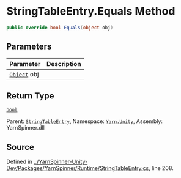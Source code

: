 # StringTableEntry.Equals Method


```csharp
public override bool Equals(object obj)
```

## Parameters
|Parameter|Description|
|:---|:---|
|[`Object`](https://docs.microsoft.com/dotnet/api/System.Object) obj||
## Return Type
[`bool`](https://docs.microsoft.com/dotnet/api/System.Boolean)


<div class="class-metadata">

Parent: [`StringTableEntry`](/api/csharp/yarn.unity/stringtableentry.md), Namespace: [`Yarn.Unity`](/api/csharp/yarn.unity/README.md), Assembly: YarnSpinner.dll
</div>

## Source
Defined in [../YarnSpinner-Unity-Dev/Packages/YarnSpinner/Runtime/StringTableEntry.cs](https://github.com/YarnSpinnerTool/YarnSpinner-Unity//blob/develop/Runtime/StringTableEntry.cs#L208), line 208.
